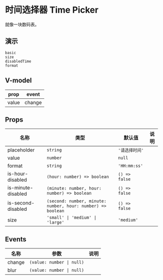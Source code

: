 # 时间选择器 Time Picker
就像一块数码表。

## 演示
```demo
basic
size
disabledTime
format
```
## V-model
|prop|event|
|-|-|
|value|change|

## Props
|名称|类型|默认值|说明|
|-|-|-|-|
|placeholder|`string`|`'请选择时间'`||
|value|`number`|`null`||
|format|`string`|`'HH:mm:ss'`||
|is-hour-disabled|`(hour: number) => boolean`|`() => false`||
|is-minute-disabled|`(minute: number, hour: number) => boolean`|`() => false`||
|is-second-disabled|`(second: number, minute: number, hour: number) => boolean`|`() => false`||
|size|`'small' \| 'medium' \| 'large'`|`'medium'`||

## Events
|名称|参数|说明|
|-|-|-|
|change|`(value: number \| null)`||
|blur|`(value: number \| null)`||